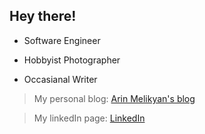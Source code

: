 ## Hey there!

- Software Engineer

- Hobbyist Photographer

- Occasianal Writer

> My personal blog: [Arin Melikyan's blog](https://arinmelikyan.medium.com/)

> My linkedIn page: [LinkedIn](https://www.linkedin.com/in/arinmelikyan/)
